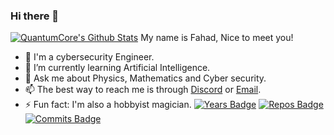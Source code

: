 ### Hi there 👋
[![QuantumCore's Github Stats](https://github-readme-stats.vercel.app/api?username=quantumcore)](https://github.com/anuraghazra/github-readme-stats)
My name is Fahad, Nice to meet you!
- 🔭 I'm a cybersecurity Engineer.
- 🌱 I’m currently learning Artificial Intelligence.
- 💬 Ask me about Physics, Mathematics and Cyber security.
- 📫 The best way to reach me is through [Discord](https://discordapp.com/invite/8snh7nx) or [Email](mailto://quantumcore@protonmail.com).
- ⚡ Fun fact: I'm also a hobbyist magician.
[![Years Badge](https://badges.pufler.dev/years/quantumcore)](https://badges.pufler.dev)
[![Repos Badge](https://badges.pufler.dev/repos/quantumcore)](https://badges.pufler.dev)
[![Commits Badge](https://badges.pufler.dev/commits/monthly/quantumcore)](https://badges.pufler.dev)

